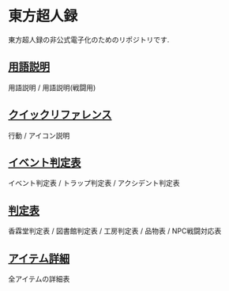 # 東方超人録

東方超人録の非公式電子化のためのリポジトリです.

## [用語説明](./term.md)
用語説明 / 用語説明(戦闘用)

## [クイックリファレンス](./quickreference.md)
行動 / アイコン説明

## [イベント判定表](./event.md)
イベント判定表 /  トラップ判定表 / アクシデント判定表

## [判定表](./reference.md)
香霖堂判定表 / 図書館判定表 / 工房判定表 / 品物表 / NPC戦闘対応表

## [アイテム詳細](./item.md)
全アイテムの詳細表